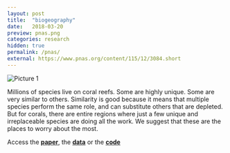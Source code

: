 ```yaml
---
layout: post
title:  "biogeography"
date:   2018-03-20
preview: pnas.png
categories: research
hidden: true
permalink: /pnas/
external: https://www.pnas.org/content/115/12/3084.short
---
```



![Picture 1]({{site.baseurl}}/images/research/pnas.JPG?auto=yes)

Millions of species live on coral reefs. Some are highly unique. Some are very similar to others. Similarity is good because it means that multiple species perform the same role, and can substitute others that are depleted. But for corals, there are entire regions where just a few unique and irreplaceable species are doing all the work. We suggest that these are the places to worry about the most.

Access the [**paper**](https://www.pnas.org/content/115/12/3084.short), the [**data**](https://research.jcu.edu.au/researchdata/default/detail/2d343a3dc21a6a25831f3fbaa508efa7/) or the [**code**](https://github.com/mikemcwilliam/biogeographical_disparity)
